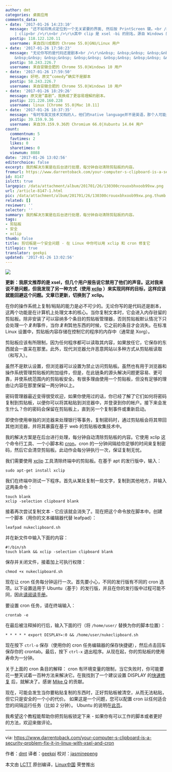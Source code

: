 ```yaml
---
author: dmt
categories: 桌面应用
comments_data:
- date: '2017-01-26 14:23:10'
  message: "还不如将焦点定位到一个无关紧要的界面, 然后按 PrintScreen 键。<br />\r\n或者在终端执行<br />\r\n<br />\r\necho
    | clip<br />\r\n<br />\r\n其中 clip 是 xsel -bi 的别名，源自 Windows 的 CLI 程序 clip.exe。"
  postip: 118.122.120.11
  username: 来自四川成都的 Chrome 55.0|GNU/Linux 用户
- date: '2017-01-26 17:58:23'
  message: "无论你写的是代码还是剧本<br />\r\n&nbsp; &nbsp;&nbsp; &nbsp;&nbsp; &nbsp;&nbsp; &nbsp;&nbsp;
    &nbsp;&nbsp; &nbsp;&nbsp; &nbsp;&nbsp; &nbsp;&nbsp; &nbsp;&nbsp; &nbsp;^<br />\r\n脚本吧"
  postip: 58.243.226.7
  username: 来自安徽合肥的 Chrome 55.0|Windows 10 用户
- date: '2017-01-26 17:59:50'
  message: 好吧，原文“comedy”确实不是脚本
  postip: 58.243.226.7
  username: 来自安徽合肥的 Chrome 55.0|Windows 10 用户
- date: '2017-01-26 18:29:26'
  message: 原文是“喜剧”，我换成了更容易理解的剧本。
  postip: 221.220.160.228
  username: linux [Chrome 55.0|Mac 10.11]
- date: '2017-01-26 18:37:35'
  message: "有时写英文技术文档的人，他们的native language并不是英语，那个人可能是印度人，可能是马来西亚人，可能是日本人……<br />\r\n有时他们的英语就是有问题的。"
  postip: 39.159.9.36
  username: 来自39.159.9.36的 Chromium 66.0|Xubuntu 14.04 用户
count:
  commentnum: 5
  favtimes: 2
  likes: 0
  sharetimes: 0
  viewnum: 8088
date: '2017-01-26 13:02:56'
editorchoice: false
excerpt: 我的解决方案是在后台进行处理，每分钟自动清除剪贴板的内容。
fromurl: https://www.darrentoback.com/your-computer-s-clipboard-is-a-security-problem-fix-it-in-linux-with-xsel-and-cron
id: 8147
islctt: true
largepic: /data/attachment/album/201701/26/130300crouoxbhxoob99xw.png
url: /article-8147-1.html
pic: /data/attachment/album/201701/26/130300crouoxbhxoob99xw.png.thumb.jpg
related: []
reviewer: ''
selector: ''
summary: 我的解决方案是在后台进行处理，每分钟自动清除剪贴板的内容。
tags:
- 剪贴板
- 安全
- xclip
thumb: false
title: 剪切板是一个安全问题 - 在 Linux 中你可以用 xclip 和 cron 修复它
titlepic: true
translator: geekpi
updated: '2017-01-26 13:02:56'
---
```


![](/data/attachment/album/201701/26/130300crouoxbhxoob99xw.png)


**更新：我原文推荐的是 xsel，但几个用户报告说它禁用了他们的声音。这对我来说不是问题，但我发现了另一种方式（使用 [xclip](https://github.com/astrand/xclip) ）来实现同样的目标，这样应该就能回避这个问题。文章已更新，切换到了 xclip。**


在你的操作系统上复制/粘贴的能力是必不可少的。无论你写的是代码还是剧本，这两个功能是在计算机上处理文本的核心。当你复制文本时，它会进入内存驻留的剪贴板。除非安装了可以容纳多个条目的剪贴板管理器，否则剪贴板默认情况下只会处理一个*复制*事件，当你*复制*其他东西的时候，它之前的条目才会消失。在标准 Linux 设置中，剪贴板内容存储在控制它的程序的内存中（通常是 Xorg）。


剪贴板应该有所限制，因为任何程序都可以读取其内容，如果放任它，它保存的东西就会一直呆在那里。此外，现代浏览器允许恶意网站以多种方式从剪贴板读取（和写入）。


虽然不是默认设置，但浏览器可以设置为禁止访问剪贴板。虽然也有用于浏览器和操作系统管理剪贴板的附加组件，但是，在此链条的源头解决问题更容易、更可靠，并使系统范围内的剪贴板安全。有很多理由使用一个剪贴板，但没有足够的理由让内容在那里保留一两分钟以上。


密码管理器最近变得很受欢迎，如果你使用过的话，你已经了解了它们如何将密码复制到剪贴板，以便你可以将其粘贴到浏览器中，并登录到你的帐户。接下来会发生什么？你的密码会保留在剪贴板上，直到另一个复制事件或重新启动。


即使你使用单独的浏览器来处理银行等事务，复制密码时，通过剪贴板会将其带回其他浏览器，并将其暴露在基于 web 的剪贴板收集技术中。


我的解决方案是在后台进行处理，每分钟自动清除剪贴板的内容。它使用 xclip 这个命令行工具、一个小脚本和 [cron](https://en.wikipedia.org/wiki/Cron)。cron 的一分钟间隔给你足够的时间来复制密码，然后它会清空剪贴板。此动作会每分钟执行一次，保证复制无忧。


我们需要使用 [xclip](https://github.com/astrand/xclip) 工具清除终端中的剪贴板。在基于 apt 的发行版中，输入：



```
sudo apt-get install xclip

```

我们在终端中测试一下程序。首先从某处复制一些文字，复制到其他地方，并输入这两条命令：



```
touch blank
xclip -selection clipboard blank

```

接着再次尝试复制文本 - 它应该就会消失了。现在把这个命令放在脚本中。创建一个脚本（用你的文本编辑器代替 leafpad）：



```
leafpad nukeclipboard.sh

```

并在新文件中输入下面的内容：



```
#!/bin/sh
touch blank && xclip -selection clipboard blank

```

保存并关闭文件，接着加上可执行权限：



```
chmod +x nukeclipboard.sh

```

现在让 cron 任务每分钟运行一次。首先要小心，不同的发行版有不同的 cron 选项。以下设置适用于 Ubuntu（基于）的发行版，并且在你的发行版中过程可能不同，因此[请阅读手册](https://en.wikipedia.org/wiki/Cron)。


要设置 cron 任务，请在终端输入：



```
crontab -e

```

在最后被注释掉的行后，输入下面的行（将 `/home/user/` 替换为你的脚本位置）：



```
* * * * * export DISPLAY=:0 && /home/user/nukeclipboard.sh

```

现在按下 `ctrl-o` 保存（使用你的 cron 任务编辑器的保存快捷键），然后点击回车保存你的 crontab。最后，按下 `ctrl-x` 退出程序。从现在起，你的剪贴板的使用寿命为一分钟。


关于上面的 cron 条目的解释： cron 有环境变量的限制，当它失败时，你可能要花一整天试着一百种方法来解决它。在我找到了一个建议设置 DISPLAY 的[快速修复](https://stackoverflow.com/questions/14296911/when-linux-system-calls-scripts-some-commands-dont-work-cron-if-up-d/24070707#24070707) 后，就解决了。感谢 [Mike Q](https://stackoverflow.com/users/1618630/mike-q) 的贡献。


现在，可能会发生当你要粘贴复制的东西时，正好剪贴板被清空，从而无法粘贴，但它只是安全的一个小的代价。 如果这是一个问题，您可以配置 cron 以任何适合您的间隔运行任务（比如 2 分钟）。 Ubuntu 的说明在[此页](https://help.ubuntu.com/community/CronHowto)。


我希望这个教程能帮助你把剪贴板锁定下来 - 如果你有可以工作的脚本或者更好的方法，欢迎来做评论。




---


via: <https://www.darrentoback.com/your-computer-s-clipboard-is-a-security-problem-fix-it-in-linux-with-xsel-and-cron>


作者：[dmt](https://www.darrentoback.com/about-me) 译者：[geekpi](https://github.com/geekpi) 校对：[jasminepeng](https://github.com/jasminepeng)


本文由 [LCTT](https://github.com/LCTT/TranslateProject) 原创编译，[Linux中国](https://linux.cn/) 荣誉推出